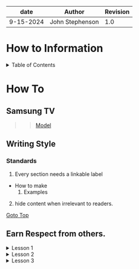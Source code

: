 | date | Author | Revision |
| ------- |--------------- |------- |
| 9-15-2024 | John Stephenson | 1.0 |  

# How to Information  
  
<details>  
<summary>Table of Contents</summary>  

[How To](#how_to)  
[Samsung Tv](#samsung)  
[Writing Style](#writing_style)  
[Standards](#standards)  
[Earn Respect from Others](#earn-respect-from-other)    

</details>   

# How To  

## Samsung TV
>> [Model](#UN55TU850DFXZA)  

## Writing Style  
### Standards  

1. Every section needs a linkable label 
  * How to make  
    1. Examples   
2. hide content when irrelevant to readers.

[Goto Top](#how-to-information)  

## Earn Respect from others.  

<details>
<summary>Lesson 1</summary>

when you see someone looking at their mobile phone, don't interrupt.  
Say something along the lines of: "Excuse me, I hate to change your thought pattern.  I'd like to talk with you when you're free or not as busy.  

[Goto Top](#how-to-information)  

</details>

<details>  
<summary>Lesson 2</summary>
  
offer to assist any way you can.  Even if it means you send the individual to someone more knowledgeable than you.  

[Goto Top](#how-to-information)  

</details>  

<details> 
<summary>Lesson 3</summary>
Don't lie.  Not even a little lie.  

you don't know what the other person(s) knows.  

You may get exposed in your own deception.   

[Goto Top](#how-to-information)  

</details>  
